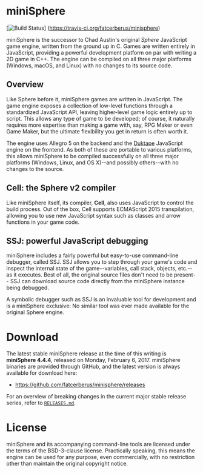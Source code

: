 miniSphere
==========

[![Build Status](https://travis-ci.org/fatcerberus/minisphere.svg?branch=master)]
(https://travis-ci.org/fatcerberus/minisphere)

miniSphere is the successor to Chad Austin's original *Sphere* JavaScript game
engine, written from the ground up in C.  Games are written entirely in
JavaScript, providing a powerful development platform on par with writing a 2D
game in C++.  The engine can be compiled on all three major platforms (Windows,
macOS, and Linux) with no changes to its source code.

Overview
--------

Like Sphere before it, miniSphere games are written in JavaScript.  The game
engine exposes a collection of low-level functions through a standardized
JavaScript API, leaving higher-level game logic entirely up to script.  This
allows any type of game to be developed; of course, it naturally requires more
expertise than making a game with, say, RPG Maker or even Game Maker, but the
ultimate flexibility you get in return is often worth it.

The engine uses Allegro 5 on the backend and the [Duktape](http://duktape.org/)
JavaScript engine on the frontend.  As both of these are portable to various
platforms, this allows miniSphere to be compiled successfully on all three
major platforms (Windows, Linux, and OS X)--and possibly others--with no
changes to the source.

Cell: the Sphere v2 compiler
----------------------------

Like miniSphere itself, its compiler, **Cell**, also uses JavaScript to control
the build process.  Out of the box, Cell supports ECMAScript 2015
transpilation, allowing you to use new JavaScript syntax such as classes and
arrow functions in your game code.


SSJ: powerful JavaScript debugging
----------------------------------

miniSphere includes a fairly powerful but easy-to-use command-line debugger,
called SSJ.  SSJ allows you to step through your game's code and inspect the
internal state of the game--variables, call stack, objects, etc.--as it
executes.  Best of all, the original source files don't need to be present--
SSJ can download source code directly from the miniSphere instance being
debugged.

A symbolic debugger such as SSJ is an invaluable tool for development and is a
miniSphere exclusive: No similar tool was ever made available for the original
Sphere engine.


Download
========

The latest stable miniSphere release at the time of this writing is
**miniSphere 4.4.4**, released on Monday, February 6, 2017.  miniSphere
binaries are provided through GitHub, and the latest version is always
available for download here:

* <https://github.com/fatcerberus/minisphere/releases>

For an overview of breaking changes in the current major stable release series,
refer to [`RELEASES.md`](RELEASES.md).


License
=======

miniSphere and its accompanying command-line tools are licensed under the terms
of the BSD-3-clause license.  Practically speaking, this means the engine can
be used for any purpose, even commercially, with no restriction other than
maintain the original copyright notice.
